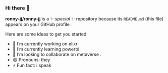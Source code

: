 ### Hi there 👋
 
**ronny-jj/ronny-jj** is a ✨ _special_ ✨ repository because its `README.md` (this file) appears on your GitHub profile.

Here are some ideas to get you started:

- 🔭 I’m currently working on elixr
- 🌱 I’m currently learning powerbi
- 👯 I’m looking to collaborate on metaverse
.
- 😄 Pronouns: they
- ⚡ Fun fact: i speak 
 
